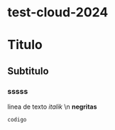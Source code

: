 # test-cloud-2024

# Titulo
## Subtitulo
### sssss

linea de texto
*italik* \n
**negritas**

``codigo``

